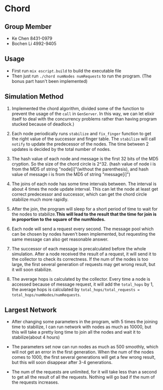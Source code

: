 # Chord

## Group Member
* Ke Chen 8431-0979
* Bochen Li 4992-9405

## Usage
* First run `mix escript.build` to build the executable file
* Then just run `./chord numNodes numRequests` to run the program. (The bonus part hasn't been implemented)

## Simulation Method
1. Implemented the chord algorithm, divided some of the function to prevent the usage of the `call` in `GenServer`. In this way, we can let elixir itself to deal with the concurrency problems rather than having program stucked because of deadlock.)

2. Each node periodically runs `stabilize` and `fix_finger` function to get the right value of the successor and finger table. The `stabilize` will call `notify` to update the predecessor of the nodes. The time between 2 updates is decided by the total number of nodes.

3. The hash value of each node and message is the first 32 bits of the MD5 cryption. So the size of the chord circle is 2^32. (hash value of node i is from the MD5 of string "node[i]"(without the parenthesis), and hash value of message i is from the MD5 of string "message[i]")

4. The joins of each node has some time intervals between. The interval is about 4 times the node update interval. This can let the node at least get correct predecessor and successor, which can get the chord circle stabilize much more rapidly. 

5. After the join, the program will sleep for a short period of time to wait for the nodes to stabilize.**This will lead to the result that the time for join is in proportion to the square of the numNodes.**

6. Each node will send a request every second. The message pool which can be chosen by nodes haven't been implemented, but requesting the same message can also get reasonable answer.

7. The successor of each message is precalculated before the whole simulation. After a node received the result of a request, it will send it to the collector to check its correctness. If the num of the nodes is too large, the first several generation of requests may get wrong result, but it will soon stabilize.

8. The average hops is calculated by the collector. Every time a node is accessed because of message request, it will add the `total_hops` by 1, the average hops is calculated by `total_hops/total_requests = total_hops/numNodes/numRequests`.

## Largest Network

* After changing some parameters in the program, with 5 times the joining time to stabilize, I can run network with nodes as much as 10000, but this will take a pretty long time to join all the nodes and wait it to stabilize(about 4 hours) 

* The parameters set now can run nodes as much as 500 smoothly, which will not get an error in the first generation. When the num of the nodes comes to 1000, the first several generations will get a few wrong result, but this will soon disappear after 3-4 generations.

* The num of the requests are unlimited, for it will take less than a second to get all the result of all the requests. Nothing will go bad if the num of the requests increases.



